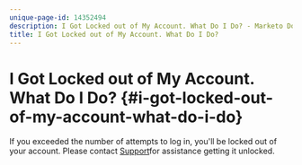```yaml
---
unique-page-id: 14352494
description: I Got Locked out of My Account. What Do I Do? - Marketo Docs - Product Documentation
title: I Got Locked out of My Account. What Do I Do?
---
```


# I Got Locked out of My Account. What Do I Do? {#i-got-locked-out-of-my-account-what-do-i-do}

If you exceeded the number of attempts to log in, you'll be locked out of your account. Please contact [Support](http://nation.marketo.com/community/support_solutions)for assistance getting it unlocked.

